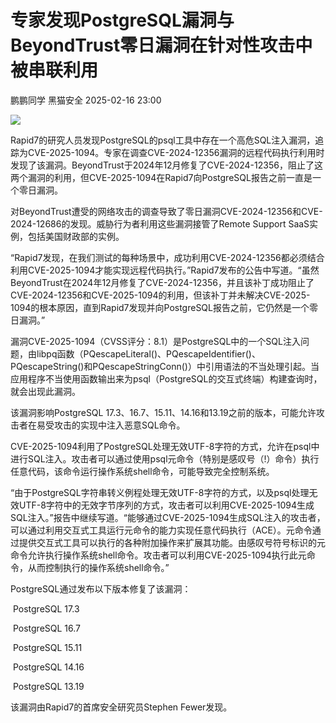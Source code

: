#  专家发现PostgreSQL漏洞与BeyondTrust零日漏洞在针对性攻击中被串联利用   
鹏鹏同学  黑猫安全   2025-02-16 23:00  
  
![](https://mmbiz.qpic.cn/sz_mmbiz_png/8dBEfDPEceicW7k9uGemdD0ZdKticF5gjYfBCICITfCec5KyWdNNuopbO8tq90NdUbcsMbmHUxwoupxLtQCA5UGg/640?wx_fmt=png&from=appmsg "")  
  
Rapid7的研究人员发现PostgreSQL的psql工具中存在一个高危SQL注入漏洞，追踪为CVE-2025-1094。专家在调查CVE-2024-12356漏洞的远程代码执行利用时发现了该漏洞。BeyondTrust于2024年12月修复了CVE-2024-12356，阻止了这两个漏洞的利用，但CVE-2025-1094在Rapid7向PostgreSQL报告之前一直是一个零日漏洞。  
  
对BeyondTrust遭受的网络攻击的调查导致了零日漏洞CVE-2024-12356和CVE-2024-12686的发现。威胁行为者利用这些漏洞接管了Remote Support SaaS实例，包括美国财政部的实例。  
  
“Rapid7发现，在我们测试的每种场景中，成功利用CVE-2024-12356都必须结合利用CVE-2025-1094才能实现远程代码执行。”Rapid7发布的公告中写道。“虽然BeyondTrust在2024年12月修复了CVE-2024-12356，并且该补丁成功阻止了CVE-2024-12356和CVE-2025-1094的利用，但该补丁并未解决CVE-2025-1094的根本原因，直到Rapid7发现并向PostgreSQL报告之前，它仍然是一个零日漏洞。”  
  
漏洞CVE-2025-1094（CVSS评分：8.1）是PostgreSQL中的一个SQL注入问题，由libpq函数（PQescapeLiteral()、PQescapeIdentifier()、PQescapeString()和PQescapeStringConn()）中引用语法的不当处理引起。当应用程序不当使用函数输出来为psql（PostgreSQL的交互式终端）构建查询时，就会出现此漏洞。  
  
该漏洞影响PostgreSQL 17.3、16.7、15.11、14.16和13.19之前的版本，可能允许攻击者在易受攻击的实现中注入恶意SQL命令。  
  
CVE-2025-1094利用了PostgreSQL处理无效UTF-8字符的方式，允许在psql中进行SQL注入。攻击者可以通过使用psql元命令（特别是感叹号（!）命令）执行任意代码，该命令运行操作系统shell命令，可能导致完全控制系统。  
  
“由于PostgreSQL字符串转义例程处理无效UTF-8字符的方式，以及psql处理无效UTF-8字符中的无效字节序列的方式，攻击者可以利用CVE-2025-1094生成SQL注入。”报告中继续写道。“能够通过CVE-2025-1094生成SQL注入的攻击者，可以通过利用交互式工具运行元命令的能力实现任意代码执行（ACE）。元命令通过提供交互式工具可以执行的各种附加操作来扩展其功能。由感叹号符号标识的元命令允许执行操作系统shell命令。攻击者可以利用CVE-2025-1094执行此元命令，从而控制执行的操作系统shell命令。”  
  
PostgreSQL通过发布以下版本修复了该漏洞：  
  
 PostgreSQL 17.3    
  
 PostgreSQL 16.7    
  
 PostgreSQL 15.11    
  
 PostgreSQL 14.16    
  
 PostgreSQL 13.19    
  
该漏洞由Rapid7的首席安全研究员Stephen Fewer发现。  
  
  
